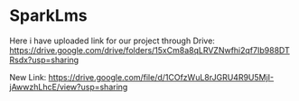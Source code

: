 # SparkLms

Here i have uploaded link for our project through Drive:
 https://drive.google.com/drive/folders/15xCm8a8qLRVZNwfhi2qf7Ib988DTRsdx?usp=sharing

New Link:
https://drive.google.com/file/d/1COfzWuL8rJGRU4R9U5MjI-jAwwzhLhcE/view?usp=sharing
